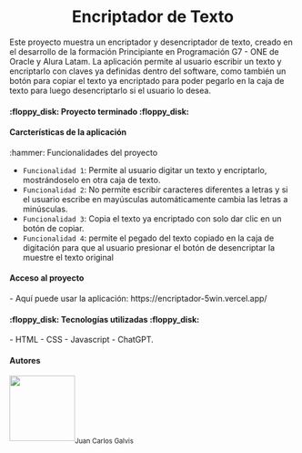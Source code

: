 <h1 align="center">Encriptador de Texto</h1>
Este proyecto muestra un encriptador y desencriptador de texto, creado en el desarrollo de la formación Principiante en Programación G7 - ONE de Oracle y Alura Latam.
La aplicación permite al usuario escribir un texto y encriptarlo con claves ya definidas dentro del software, como también un botón para copiar el texto ya encriptado para poder pegarlo en la caja de texto para luego desencriptarlo si el usuario lo desea.
<h4>:floppy_disk: Proyecto terminado :floppy_disk:</h4>
<h4>Carcterísticas de la aplicación</h4>
:hammer: Funcionalidades del proyecto

- `Funcionalidad 1`: Permite al usuario digitar un texto y encriptarlo, mostrándoselo en otra caja de texto.
- `Funcionalidad 2`: No permite escribir caracteres diferentes a letras y si el usuario escribe en mayúsculas automáticamente cambia las letras a minúsculas.
- `Funcionalidad 3`: Copia el texto ya encriptado con solo dar clic en un botón de copiar.
- `Funcionalidad 4`: permite el pegado del texto copiado en la caja de digitación para que al usuario presionar el botón de desencriptar la muestre el texto original
<h4>Acceso al proyecto</h4>
- Aquí puede usar la aplicación: https://encriptador-5win.vercel.app/
<h4>:floppy_disk: Tecnologías utilizadas :floppy_disk:</h4>
- HTML
- CSS
- Javascript
- ChatGPT.
<h4>Autores</h4>
<img src="https://avatars.githubusercontent.com/u/172854410?s=400&u=c7025ae536f792b1af70cea64746bdf97273f478&v=4" width="115"><sub>Juan Carlos Galvis</sub>
